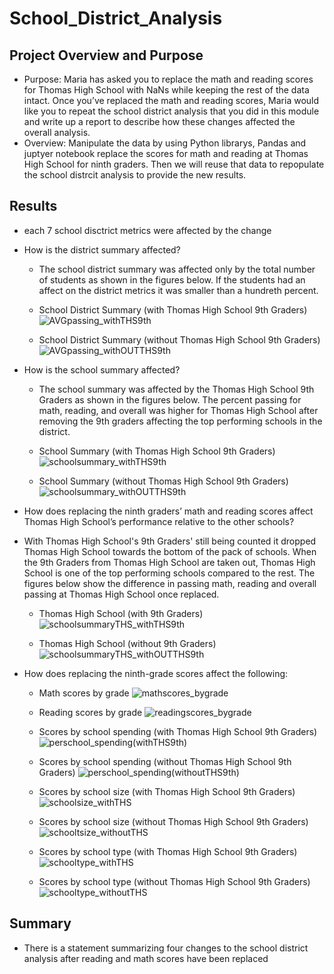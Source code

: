# School_District_Analysis

## Project Overview and Purpose
- Purpose: Maria has asked you to replace the math and reading scores for Thomas High School with NaNs while keeping the rest of the data intact. Once you’ve replaced the math and reading scores, Maria would like you to repeat the school district analysis that you did in this module and write up a report to describe how these changes affected the overall analysis.
- Overview: Manipulate the data by using Python librarys, Pandas and juptyer notebook replace the scores for math and reading at Thomas High School for ninth graders. Then we will reuse that data to repopulate the school distrcit analysis to provide the new results.
## Results
* each 7 school disctrict metrics were affected by the change 
* How is the district summary affected?
  - The school district summary was affected only by the total number of students as shown in the figures below. If the students had an affect on the district metrics it was smaller than a hundreth percent.
  - School District Summary (with Thomas High School 9th Graders)
![AVGpassing_withTHS9th](https://user-images.githubusercontent.com/93004710/150437542-2a243d92-f881-451d-87be-fb4d1dc935cd.png)



  - School District Summary (without Thomas High School 9th Graders)
![AVGpassing_withOUTTHS9th](https://user-images.githubusercontent.com/93004710/150437730-44db4fbb-3d1b-46d2-ae65-41c1422bf526.png)




* How is the school summary affected?
  - The school summary was affected by the Thomas High School 9th Graders as shown in the figures below. The percent passing for math, reading, and overall was higher for Thomas High School after removing the 9th graders affecting the top performing schools in the district.
  - School Summary (with Thomas High School 9th Graders)
![schoolsummary_withTHS9th](https://user-images.githubusercontent.com/93004710/150439185-81fa5190-f8bb-4621-83d6-b63c03a2da1e.png)  
  

  
  
  - School Summary (without Thomas High School 9th Graders)
![schoolsummary_withOUTTHS9th](https://user-images.githubusercontent.com/93004710/150439252-bc995fba-38f1-4d1c-9e12-4a5d6f3c2207.png)



* How does replacing the ninth graders’ math and reading scores affect Thomas High School’s performance relative to the other schools?
* With Thomas High School's 9th Graders' still being counted it dropped Thomas High School towards the bottom of the pack of schools. When the 9th Graders from Thomas High School are taken out, Thomas High School is one of the top performing schools compared to the rest. The figures below show the difference in passing math, reading and overall passing at Thomas High School once replaced.
  - Thomas High School (with 9th Graders)
![schoolsummaryTHS_withTHS9th](https://user-images.githubusercontent.com/93004710/150573671-fa1e8e11-abcf-4a93-85fe-6baf9dd57147.png)




  - Thomas High School (without 9th Graders)
![schoolsummaryTHS_withOUTTHS9th](https://user-images.githubusercontent.com/93004710/150573717-d2254dcf-3e6d-4a64-8bcb-b1d8eb5d0bcb.png)




* How does replacing the ninth-grade scores affect the following:
    - Math scores by grade
![mathscores_bygrade](https://user-images.githubusercontent.com/93004710/150575247-9efbb344-71b9-4e36-a3f5-0ae0edfe34ae.png)




    - Reading scores by grade
![readingscores_bygrade](https://user-images.githubusercontent.com/93004710/150575267-07e35ce0-19cd-46e9-a93d-fa48cfb570ee.png)





    - Scores by school spending (with Thomas High School 9th Graders)
![perschool_spending(withTHS9th)](https://user-images.githubusercontent.com/93004710/150575838-72511827-9a42-4953-8401-c2a54bcb0ecf.png)
 
 
 
 
    - Scores by school spending (without Thomas High School 9th Graders)
![perschool_spending(withoutTHS9th)](https://user-images.githubusercontent.com/93004710/150576103-ddce217c-ea6f-4598-9dba-35aca5f1a997.png) 




    - Scores by school size (with Thomas High School 9th Graders)
![schoolsize_withTHS](https://user-images.githubusercontent.com/93004710/150576871-ab5de6a4-189f-492d-977a-08b907a54f16.png)
 
    
    
    
    
    - Scores by school size (without Thomas High School 9th Graders)
![schooltsize_withoutTHS](https://user-images.githubusercontent.com/93004710/150576893-97de5d0e-0200-45d2-9260-a6cdbe1e538c.png)
  
    
    
    
    - Scores by school type (with Thomas High School 9th Graders)
![schooltype_withTHS](https://user-images.githubusercontent.com/93004710/150577124-1a8c4b35-ed82-481a-b9cc-12e9400b79f5.png)
    
    
    
    
    - Scores by school type (without Thomas High School 9th Graders)
![schooltype_withoutTHS](https://user-images.githubusercontent.com/93004710/150577131-03440850-3255-4955-b5de-e0212d7311b1.png)

## Summary
* There is a statement summarizing four changes to the school district analysis after reading and math scores have been replaced
